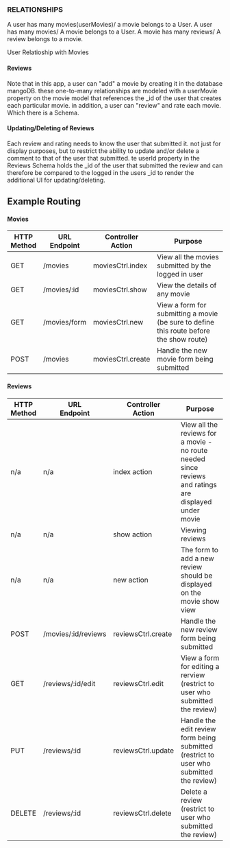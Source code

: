 ### RELATIONSHIPS
A user has many movies(userMovies)/ a movie belongs to a User.
A user has many movies/  A movie belongs to a User.
A movie has many reviews/ A review belongs to a movie.

User Relatioship with Movies

#### Reviews

Note that in this app, a user can "add" a movie by creating it in the database mangoDB. these one-to-many relationships are modeled with a userMovie property on the movie model that references the  _id of the user that creates each particular movie.
in addition, a user can "review" and rate each movie. Which there is a Schema.

#### Updating/Deleting of Reviews

Each review and rating needs to know the user that submitted it. not just for display purposes, but to restrict the ability to update and/or delete a comment to that of the user that submitted. te userId property in the Reviews Schema holds the _id of the user that submitted the  review and can therefore be compared to the logged in the users  _id to render the additional UI for updating/deleting.


## Example Routing

#### Movies

|HTTP<br>Method|URL<br>Endpoint|Controller<br>Action|Purpose|
|---|---|---|---|
| GET | /movies | moviesCtrl.index | View all the movies submitted by the logged in user|
| GET | /movies/:id | moviesCtrl.show | View the details of any movie |
| GET | /movies/form | moviesCtrl.new | View a form for submitting a movie (be sure to define this route before the show route)|
| POST | /movies | moviesCtrl.create | Handle the new movie form being submitted |

#### Reviews

|HTTP<br>Method|URL<br>Endpoint|Controller<br>Action|Purpose|
|---|---|---|---|
| n/a | n/a | index action | View all the reviews for a movie - no route needed since reviews and ratings are  displayed under movie |
| n/a | n/a | show action | Viewing reviews |
| n/a | n/a | new action | The form to add a new review should be displayed on the movie show view |
| POST | /movies/:id/reviews | reviewsCtrl.create | Handle the new review form being submitted |
| GET | /reviews/:id/edit | reviewsCtrl.edit | View a form for editing a rerview (restrict to user who submitted the review) |
| PUT | /reviews/:id| reviewsCtrl.update | Handle the edit review form being submitted (restrict to user who submitted the review) |
| DELETE | /reviews/:id| reviewsCtrl.delete | Delete a review (restrict to user who submitted the review) |